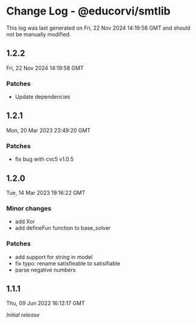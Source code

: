 # Change Log - @educorvi/smtlib

This log was last generated on Fri, 22 Nov 2024 14:19:58 GMT and should not be manually modified.

## 1.2.2

Fri, 22 Nov 2024 14:19:58 GMT

### Patches

-   Update dependencies

## 1.2.1

Mon, 20 Mar 2023 23:49:20 GMT

### Patches

-   fix bug with cvc5 v1.0.5

## 1.2.0

Tue, 14 Mar 2023 19:16:22 GMT

### Minor changes

-   add Xor
-   add defineFun function to base_solver

### Patches

-   add support for string in model
-   fix typo: rename satisfieable to satisifiable
-   parse negative numbers

## 1.1.1

Thu, 09 Jun 2022 16:12:17 GMT

_Initial release_
